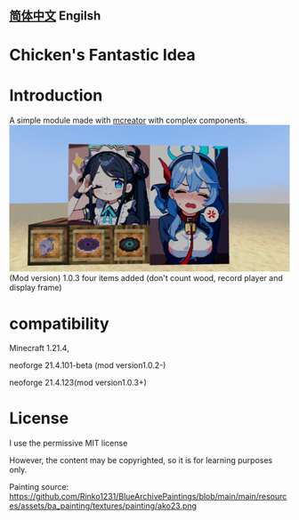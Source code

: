 ## [简体中文](https://github.com/xjjakm/Chicken-s-Fantastic-Idea/) Engilsh
# Chicken's Fantastic Idea
# Introduction
A simple module made with [mcreator](https://github.com/MCreator/MCreator) with complex components.
![Things added in version 1.0.2](https://github.com/xjjakm/Chicken-s-Fantastic-Idea/blob/main/Gallery/2025-03-28_20.32.40.png)
(Mod version) 1.0.3  four items added (don't count wood, record player and display frame)

# compatibility
Minecraft 1.21.4, 

neoforge 21.4.101-beta (mod version1.0.2-)

neoforge 21.4.123(mod version1.0.3+)

# License
I use the permissive MIT license

However, the content may be copyrighted, so it is for learning purposes only.

Painting source: https://github.com/Rinko1231/BlueArchivePaintings/blob/main/main/resources/assets/ba_painting/textures/painting/ako23.png
